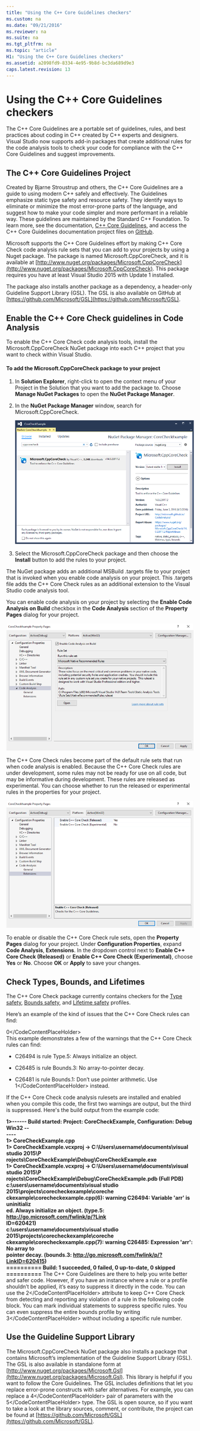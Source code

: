 ```yaml
---
title: "Using the C++ Core Guidelines checkers"
ms.custom: na
ms.date: "09/21/2016"
ms.reviewer: na
ms.suite: na
ms.tgt_pltfrm: na
ms.topic: "article"
H1: "Using the C++ Core Guidelines checkers"
ms.assetid: a2098fd9-8334-4e95-9b8d-bc3da689d9e3
caps.latest.revision: 13
---
```

# Using the C++ Core Guidelines checkers
The C++ Core Guidelines are a portable set of guidelines, rules, and best practices about coding in C++ created by C++ experts and designers.  Visual Studio now supports add-in packages that create additional rules for the code analysis tools to check your code for compliance with the C++ Core Guidelines and suggest improvements.  
  
## The C++ Core Guidelines Project  
 Created by Bjarne Stroustrup and others, the C++ Core Guidelines are a guide to using modern C++ safely and effectively. The Guidelines emphasize static type safety and resource safety. They identify ways to eliminate or minimize the most error-prone parts of the language, and suggest how to  make your code simpler and more performant in a reliable way. These guidelines are maintained by the Standard C++ Foundation. To learn more, see the documentation, [C++ Core Guidelines](http://isocpp.github.io/CppCoreGuidelines/CppCoreGuidelines), and access the C++ Core Guidelines documentation project files on [GitHub](https://github.com/isocpp/CppCoreGuidelines).  
  
 Microsoft supports the C++ Core Guidelines effort by making C++ Core Check code analysis rule sets that you can add to your projects by using a Nuget package. The package is named Microsoft.CppCoreCheck, and it is available at [http://www.nuget.org/packages/Microsoft.CppCoreCheck](http://www.nuget.org/packages/Microsoft.CppCoreCheck). This package requires you have at least Visual Studio 2015 with Update 1 installed.  
  
 The package also installs another package as a dependency, a header-only Guideline Support Library (GSL). The GSL is also available on GitHub at [https://github.com/Microsoft/GSL](https://github.com/Microsoft/GSL).  
  
## Enable the C++ Core Check guidelines in Code Analysis  
 To enable the C++ Core Check code analysis tools, install the Microsoft.CppCoreCheck NuGet package into each C++ project that you want to check within Visual Studio.  
  
#### To add the Microsoft.CppCoreCheck package to your project  
  
1.  In **Solution Explorer**, right-click to open the context menu of your Project in the Solution that you want to add the package to. Choose **Manage NuGet Packages** to open the **NuGet Package Manager**.  
  
2.  In the **NuGet Package Manager** window, search for Microsoft.CppCoreCheck.  
  
     ![Nuget Package Manager window shows CppCoreCheck package](../vs140/media/cppcorecheck_nuget_window.PNG "CPPCoreCheck_Nuget_Window")  
  
3.  Select the Microsoft.CppCoreCheck package and then choose the **Install** button to add the rules to your project.  
  
 The NuGet package adds an additional MSBuild .targets file to your project that is invoked when you enable code analysis on your project. This .targets file adds the C++ Core Check rules as an additional extension to the Visual Studio code analysis tool.  
  
 You can enable code analysis on your project by selecting the **Enable Code Analysis on Build** checkbox in the **Code Analysis** section of the **Property Pages** dialog for your project.  
  
 ![Property page for Code Analysis General settings](../vs140/media/cppcorecheck_codeanalysis_general.png "CPPCoreCheck_CodeAnalysis_General")  
  
 The C++ Core Check rules become part of the default rule sets that run when code analysis is enabled. Because the C++ Core Check rules are under development, some rules may not be ready for use on all code, but may be informative during development. These rules are released as experimental. You can choose whether to run the released or experimental rules in the properties for your project.  
  
 ![Property page for Code Analysis Extensions settings](../vs140/media/cppcorecheck_codeanalysis_extensions.png "CPPCoreCheck_CodeAnalysis_Extensions")  
  
 To enable or disable the C++ Core Check rule sets, open the **Property Pages** dialog for your project. Under **Configuration Properties**, expand  **Code Analysis**, **Extensions**. In the dropdown control next to **Enable C++ Core Check (Released)** or **Enable C++ Core Check (Experimental)**,  choose **Yes** or **No**. Choose **OK** or **Apply** to save your changes.  
  
## Check Types, Bounds, and Lifetimes  
 The C++ Core Check package currently contains checkers for the [Type safety](http://isocpp.github.io/CppCoreGuidelines/CppCoreGuidelines#SS-type), [Bounds safety](http://isocpp.github.io/CppCoreGuidelines/CppCoreGuidelines#SS-bounds), and [Lifetime safety](http://isocpp.github.io/CppCoreGuidelines/CppCoreGuidelines#SS-lifetime) profiles.  
  
 Here’s an example of the kind of issues that the C++ Core Check rules can find:  
  
<CodeContentPlaceHolder>0\</CodeContentPlaceHolder>  
 This example demonstrates a few of the warnings that the C++ Core Check rules can find:  
  
-   C26494 is rule Type.5: Always initialize an object.  
  
-   C26485 is rule Bounds.3: No array-to-pointer decay.  
  
-   C26481 is rule Bounds.1: Don’t use pointer arithmetic. Use <CodeContentPlaceHolder>1\</CodeContentPlaceHolder> instead.  
  
 If the C++ Core Check code analysis rulesets are installed and enabled when you compile this code, the first two warnings are output, but the third is suppressed. Here's the build output from the example code:  
  
 **1>------ Build started: Project: CoreCheckExample, Configuration: Debug Win32 --**  
**----**  
**1>  CoreCheckExample.cpp**  
**1>  CoreCheckExample.vcxproj -> C:\Users\username\documents\visual studio 2015\P**  
**rojects\CoreCheckExample\Debug\CoreCheckExample.exe**  
**1>  CoreCheckExample.vcxproj -> C:\Users\username\documents\visual studio 2015\P**  
**rojects\CoreCheckExample\Debug\CoreCheckExample.pdb (Full PDB)**  
**c:\users\username\documents\visual studio 2015\projects\corecheckexample\coreche**  
**ckexample\corecheckexample.cpp(6): warning C26494: Variable 'arr' is uninitializ**  
**ed. Always initialize an object. (type.5: http://go.microsoft.com/fwlink/p/?Link**  
**ID=620421)**  
**c:\users\username\documents\visual studio 2015\projects\corecheckexample\coreche**  
**ckexample\corecheckexample.cpp(7): warning C26485: Expression 'arr': No array to**  
 **pointer decay. (bounds.3: http://go.microsoft.com/fwlink/p/?LinkID=620415)**  
**========== Build: 1 succeeded, 0 failed, 0 up-to-date, 0 skipped ==========** The C++ Core Guidelines are there to help you write better and safer code. However, if you have an instance where a rule or a profile shouldn’t be applied, it’s easy to suppress it directly in the code. You can use the <CodeContentPlaceHolder>2\</CodeContentPlaceHolder> attribute to keep C++ Core Check from detecting and reporting any violation of a rule in the following code block. You can mark individual statements to suppress specific rules. You can even suppress the entire bounds profile by writing <CodeContentPlaceHolder>3\</CodeContentPlaceHolder> without including a specific rule number.  
  
## Use the Guideline Support Library  
 The Microsoft.CppCoreCheck NuGet package also installs a package that contains Microsoft’s implementation of the Guideline Support Library (GSL). The GSL is also available in standalone form at [http://www.nuget.org/packages/Microsoft.Gsl](http://www.nuget.org/packages/Microsoft.Gsl). This library is helpful if you want to follow the Core Guidelines. The GSL includes definitions that let you replace error-prone constructs with safer alternatives. For example, you can replace a <CodeContentPlaceHolder>4\</CodeContentPlaceHolder> pair of parameters with the <CodeContentPlaceHolder>5\</CodeContentPlaceHolder> type. The GSL is open source, so if you want to take a look at the library sources, comment, or contribute, the project can be found at [https://github.com/Microsoft/GSL](https://github.com/Microsoft/GSL).